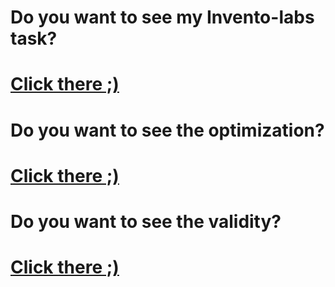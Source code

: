 # Do you want to see my Invento-labs task?
# <a href="https://uladzimir-yeudakimovich.github.io/invento-labs/">Click there ;)</a>
# Do you want to see the optimization?
# <a href="https://developers.google.com/speed/pagespeed/insights/?url=https%3A%2F%2Fuladzimir-yeudakimovich.github.io%2Finvento-labs%2F&tab=mobile">Click there ;)</a>
# Do you want to see the validity?
# <a href="https://validator.w3.org/nu/?doc=https%3A%2F%2Fuladzimir-yeudakimovich.github.io%2Finvento-labs%2F">Click there ;)</a>
